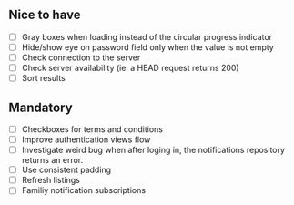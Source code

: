 ## Nice to have

 - [ ] Gray boxes when loading instead of the circular progress indicator
 - [ ] Hide/show eye on password field only when the value is not empty
 - [ ] Check connection to the server
 - [ ] Check server availability (ie: a HEAD request returns 200)
 - [ ] Sort results

## Mandatory

 - [ ] Checkboxes for terms and conditions
 - [ ] Improve authentication views flow
 - [ ] Investigate weird bug when after loging in, the notifications repository
 returns an error.
 - [ ] Use consistent padding
 - [ ] Refresh listings
 - [ ] Familiy notification subscriptions